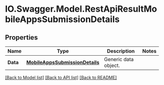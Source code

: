 # IO.Swagger.Model.RestApiResultMobileAppsSubmissionDetails
## Properties

Name | Type | Description | Notes
------------ | ------------- | ------------- | -------------
**Data** | [**MobileAppsSubmissionDetails**](MobileAppsSubmissionDetails.md) | Generic data object. | 

[[Back to Model list]](../README.md#documentation-for-models) [[Back to API list]](../README.md#documentation-for-api-endpoints) [[Back to README]](../README.md)

